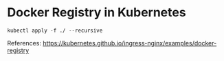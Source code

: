 # Docker Registry in Kubernetes

```
kubectl apply -f ./ --recursive
```

References:
https://kubernetes.github.io/ingress-nginx/examples/docker-registry